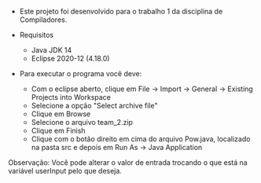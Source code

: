 - Este projeto foi desenvolvido para o trabalho 1 da disciplina de Compiladores.

- Requisitos
  - Java JDK 14
  - Eclipse 2020-12 (4.18.0)

- Para executar o programa você deve:
  - Com o eclipse aberto, clique em File -> Import -> General -> Existing
Projects into Workspace
  - Selecione a opção "Select archive file"
  - Clique em Browse
  - Selecione o arquivo team_2.zip
  - Clique em Finish
  - Clique com o botão direito em cima do arquivo Pow.java, localizado na pasta src e depois em Run As -> Java Application
  
Observação: Você pode alterar o valor de entrada trocando o que está na variável userInput pelo que deseja.
